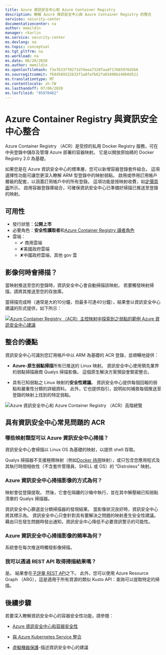 ```yaml
---
title: Azure 資訊安全中心和 Azure Container Registry
description: 瞭解 Azure 資訊安全中心與 Azure Container Registry 的整合
services: security-center
documentationcenter: na
author: memildin
manager: rkarlin
ms.service: security-center
ms.devlang: na
ms.topic: conceptual
ms.tgt_pltfrm: na
ms.workload: na
ms.date: 06/28/2020
ms.author: memildin
ms.openlocfilehash: f3ef633ff0271d74eea7320faadf17685976d3b6
ms.sourcegitcommit: f684589322633f1a0fafb627a03498b148b0d521
ms.translationtype: MT
ms.contentlocale: zh-TW
ms.lasthandoff: 07/06/2020
ms.locfileid: "85970462"
---
```

# <a name="azure-container-registry-integration-with-security-center"></a>Azure Container Registry 與資訊安全中心整合

Azure Container Registry （ACR）是受控的私用 Docker Registry 服務，可在中央登錄中儲存及管理 Azure 部署的容器映射。 它是以開放原始碼的 Docker Registry 2.0 為基礎。

如果您是在 Azure 資訊安全中心的標準層，您可以新增容器登錄套件組合。 這項選擇性功能可讓您更深入瞭解 ARM 型登錄中的映射弱點。 啟用或停用訂用帳戶層級的配套，以涵蓋訂用帳戶中的所有登錄。 這項功能是按映射收費，如[定價頁面](security-center-pricing.md)所示。 啟用容器登錄庫組合，可確保資訊安全中心已準備好掃描已推送至登錄的映射。 


## <a name="availability"></a>可用性

- 發行狀態：**公開上市**
- 必要角色：**安全性讀取者**和[Azure Container Registry 讀者角色](https://docs.microsoft.com/azure/container-registry/container-registry-roles)
- 雲端： 
    - ✔ 商用雲端
    - ✘美國政府雲端
    - ✘中國政府雲端，其他 gov 雲


## <a name="when-are-images-scanned"></a>影像何時會掃描？

當映射推送至您的登錄時，資訊安全中心會自動掃描該映射。 若要觸發映射掃描，請將其推送至您的存放庫。

當掃描完成時（通常是大約10分鐘，但最多可達40分鐘），結果會以資訊安全中心建議的形式提供，如下所示：

[![Azure Container Registry （ACR）主控映射中探索到之弱點的範例 Azure 資訊安全中心建議](media/azure-container-registry-integration/container-security-acr-page.png)](media/azure-container-registry-integration/container-security-acr-page.png#lightbox)

## <a name="benefits-of-integration"></a>整合的優點

資訊安全中心可識別您訂用帳戶中以 ARM 為基礎的 ACR 登錄，並順暢地提供：

* **Azure-原生弱點掃描**所有已推送的 Linux 映射。 資訊安全中心使用領先業界的弱點掃描廠商 Qualys 掃描影像。 這個原生解決方案預設會緊密整合。

* 具有已知弱點之 Linux 映射的**安全性建議**。 資訊安全中心提供每個回報的弱點和嚴重性分類的詳細資料。 此外，它也提供指引，說明如何補救每個推送至登錄的映射上找到的特定弱點。

![Azure 資訊安全中心和 Azure Container Registry （ACR）高階總覽](./media/azure-container-registry-integration/aks-acr-integration-detailed.png)




## <a name="acr-with-security-center-faq"></a>具有資訊安全中心常見問題的 ACR

### <a name="what-types-of-images-can-azure-security-center-scan"></a>哪些映射類型可以 Azure 資訊安全中心掃描？
資訊安全中心會掃描以 Linux OS 為基礎的映射，以提供 shell 存取。 

Qualys 掃描器不支援極簡映射（例如[Docker 待用](https://hub.docker.com/_/scratch/)映射），或只包含您應用程式及其執行時間相依性（不含套件管理員、SHELL 或 OS）的 "Distroless" 映射。

### <a name="how-does-azure-security-center-scan-an-image"></a>Azure 資訊安全中心掃描影像的方式為何？
映射會從登錄提取。 然後，它會在隔離的沙箱中執行，並在其中解壓縮已知弱點清單的 Qualys 掃描器。

資訊安全中心篩選並分類掃描器的發現結果。 當影像狀況良好時，資訊安全中心將其標示為。 資訊安全中心只會針對具有要解決之問題的映射產生安全性建議。 藉由只在發生問題時發出通知，資訊安全中心降低不必要資訊警示的可能性。

### <a name="how-often-does-azure-security-center-scan-my-images"></a>Azure 資訊安全中心掃描影像的頻率為何？
系統會在每次推送時觸發影像掃描。

### <a name="can-i-get-the-scan-results-via-rest-api"></a>我可以透過 REST API 取得掃描結果嗎？
是。 結果會在[子評量 REST API](/rest/api/securitycenter/subassessments/list/)之下。 此外，您可以使用 Azure Resource Graph （ARG），這是適用于所有資源的類似 Kusto API：查詢可以提取特定的掃描。
 



## <a name="next-steps"></a>後續步驟

若要深入瞭解資訊安全中心的容器安全性功能，請參閱：

* [Azure 資訊安全中心和容器安全性](container-security.md)

* [與 Azure Kubernetes Service 整合](azure-kubernetes-service-integration.md)

* [虛擬機器保護](security-center-virtual-machine-protection.md)-描述資訊安全中心的建議
